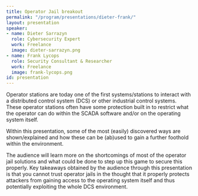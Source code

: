 ```yaml
---
title: Operator Jail breakout
permalink: "/program/presentations/dieter-frank/"
layout: presentation
speaker:
- name: Dieter Sarrazyn
  role: Cybersecurity Expert
  work: Freelance
  image: dieter-sarrazyn.png
- name: Frank Lycops
  role: Security Consultant & Researcher
  work: Freelance
  image: frank-lycops.png
id: presentation
---
```


Operator stations are today one of the first systems/stations to interact with a distributed control system (DCS) or other industrial control systems. These operator stations often have some protection built in to restrict what the operator can do within the SCADA software and/or on the operating system itself.

Within this presentation, some of the most (easily) discovered ways are shown/explained and how these can be (ab)used to gain a further foothold within the environment.

The audience will learn more on the shortcomings of most of the operator jail solutions and what could be done to step up this game to secure this properly. Key takeaways obtained by the audience through this presentation is that you cannot trust operator jails in the thought that it properly protects attackers from gaining access to the operating system itself and thus potentially exploiting the whole DCS environment.